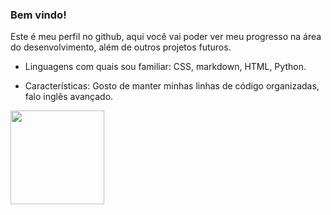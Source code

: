 ### Bem vindo!

Este é meu perfil no github, aqui você vai poder ver meu progresso na área do desenvolvimento, além de outros projetos futuros.

- Linguagens com quais sou familiar: CSS, markdown, HTML, Python.

- Características: Gosto de manter minhas linhas de código organizadas, falo inglês avançado.

<img src="https://c.tenor.com/eT65efTNamoAAAAj/bonfire-darksouls.gif" width="150" height="150">
